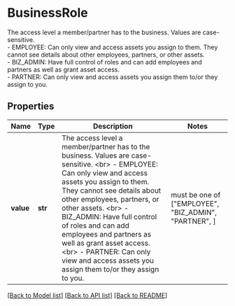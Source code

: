 # BusinessRole

The access level a member/partner has to the business. Values are case-sensitive. <br> - EMPLOYEE: Can only view and access assets you assign to them. They cannot see details about other employees, partners, or other assets. <br> - BIZ_ADMIN: Have full control of roles and can add employees and partners as well as grant asset access. <br> - PARTNER: Can only view and access assets you assign them to/or they assign to you.

## Properties
Name | Type | Description | Notes
------------ | ------------- | ------------- | -------------
**value** | **str** | The access level a member/partner has to the business. Values are case-sensitive. &lt;br&gt; - EMPLOYEE: Can only view and access assets you assign to them. They cannot see details about other employees, partners, or other assets. &lt;br&gt; - BIZ_ADMIN: Have full control of roles and can add employees and partners as well as grant asset access. &lt;br&gt; - PARTNER: Can only view and access assets you assign them to/or they assign to you. |  must be one of ["EMPLOYEE", "BIZ_ADMIN", "PARTNER", ]

[[Back to Model list]](../README.md#documentation-for-models) [[Back to API list]](../README.md#documentation-for-api-endpoints) [[Back to README]](../README.md)


